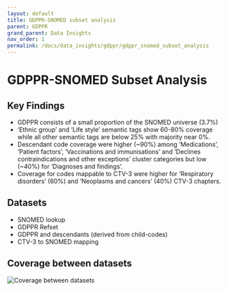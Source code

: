 ```yaml
---
layout: default
title: GDPPR-SNOMED subset analysis
parent: GDPPR
grand_parent: Data Insights
nav_order: 1
permalink: /docs/data_insights/gdppr/gdppr_snomed_subset_analysis
---
```


# GDPPR-SNOMED Subset Analysis

## Key Findings

- GDPPR consists of a small proportion of the SNOMED universe (3.7%)
- ‘Ethnic group’ and ‘Life style’ semantic tags show 60-80% coverage  while all other semantic tags are below 25% with majority near 0%.
- Descendant code coverage were higher (~90%) among ‘Medications’, ‘Patient factors’, ‘Vaccinations and immunisations’ and ‘Declines contraindications and other exceptions’ cluster categories but low (~40%) for ‘Diagnoses and findings’.
- Coverage for codes mappable to CTV-3 were higher for ‘Respiratory disorders’ (60%) and ‘Neoplasms and cancers’ (40%) CTV-3 chapters. 

## Datasets

- SNOMED lookup
- GDPPR Refset
- GDPPR and descendants (derived from child-codes)
- CTV-3 to SNOMED mapping

## Coverage between datasets

![Coverage between datasets](https://bhfdsc.github.io/documentation/assets/images/coverage_between_datasets.png)

